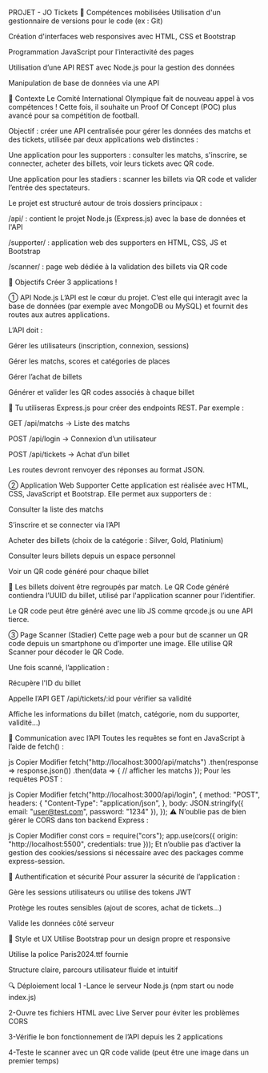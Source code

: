 PROJET - JO Tickets
🧰 Compétences mobilisées
Utilisation d'un gestionnaire de versions pour le code (ex : Git)

Création d'interfaces web responsives avec HTML, CSS et Bootstrap

Programmation JavaScript pour l’interactivité des pages

Utilisation d’une API REST avec Node.js pour la gestion des données

Manipulation de base de données via une API

🏁 Contexte
Le Comité International Olympique fait de nouveau appel à vos compétences ! Cette fois, il souhaite un Proof Of Concept (POC) plus avancé pour sa compétition de football.

Objectif : créer une API centralisée pour gérer les données des matchs et des tickets, utilisée par deux applications web distinctes :

Une application pour les supporters : consulter les matchs, s'inscrire, se connecter, acheter des billets, voir leurs tickets avec QR code.

Une application pour les stadiers : scanner les billets via QR code et valider l’entrée des spectateurs.

Le projet est structuré autour de trois dossiers principaux :

/api/ : contient le projet Node.js (Express.js) avec la base de données et l'API

/supporter/ : application web des supporters en HTML, CSS, JS et Bootstrap

/scanner/ : page web dédiée à la validation des billets via QR code

🏁 Objectifs
Créer 3 applications !

① API Node.js
L’API est le cœur du projet. C’est elle qui interagit avec la base de données (par exemple avec MongoDB ou MySQL) et fournit des routes aux autres applications.

L’API doit :

Gérer les utilisateurs (inscription, connexion, sessions)

Gérer les matchs, scores et catégories de places

Gérer l’achat de billets

Générer et valider les QR codes associés à chaque billet

🔧 Tu utiliseras Express.js pour créer des endpoints REST. Par exemple :

GET /api/matchs → Liste des matchs

POST /api/login → Connexion d’un utilisateur

POST /api/tickets → Achat d’un billet

Les routes devront renvoyer des réponses au format JSON.

② Application Web Supporter
Cette application est réalisée avec HTML, CSS, JavaScript et Bootstrap. Elle permet aux supporters de :

Consulter la liste des matchs

S’inscrire et se connecter via l’API

Acheter des billets (choix de la catégorie : Silver, Gold, Platinium)

Consulter leurs billets depuis un espace personnel

Voir un QR code généré pour chaque billet

🧠 Les billets doivent être regroupés par match. Le QR Code généré contiendra l’UUID du billet, utilisé par l'application scanner pour l’identifier.

Le QR code peut être généré avec une lib JS comme qrcode.js ou une API tierce.

③ Page Scanner (Stadier)
Cette page web a pour but de scanner un QR code depuis un smartphone ou d’importer une image. Elle utilise QR Scanner pour décoder le QR Code.

Une fois scanné, l’application :

Récupère l'ID du billet

Appelle l’API GET /api/tickets/:id pour vérifier sa validité

Affiche les informations du billet (match, catégorie, nom du supporter, validité...)

💬 Communication avec l’API
Toutes les requêtes se font en JavaScript à l’aide de fetch() :

js
Copier
Modifier
fetch("http://localhost:3000/api/matchs")
  .then(response => response.json())
  .then(data => {
    // afficher les matchs
  });
Pour les requêtes POST :

js
Copier
Modifier
fetch("http://localhost:3000/api/login", {
  method: "POST",
  headers: {
    "Content-Type": "application/json",
  },
  body: JSON.stringify({ email: "user@test.com", password: "1234" }),
});
⚠️ N’oublie pas de bien gérer le CORS dans ton backend Express :

js
Copier
Modifier
const cors = require("cors");
app.use(cors({ origin: "http://localhost:5500", credentials: true }));
Et n’oublie pas d’activer la gestion des cookies/sessions si nécessaire avec des packages comme express-session.

🔐 Authentification et sécurité
Pour assurer la sécurité de l’application :

Gère les sessions utilisateurs ou utilise des tokens JWT

Protège les routes sensibles (ajout de scores, achat de tickets…)

Valide les données côté serveur

🎨 Style et UX
Utilise Bootstrap pour un design propre et responsive

Utilise la police Paris2024.ttf fournie

Structure claire, parcours utilisateur fluide et intuitif

🔍 Déploiement local
1 -Lance le serveur Node.js (npm start ou node index.js)

2-Ouvre tes fichiers HTML avec Live Server pour éviter les problèmes CORS

3-Vérifie le bon fonctionnement de l’API depuis les 2 applications

4-Teste le scanner avec un QR code valide (peut être une image dans un premier temps)

